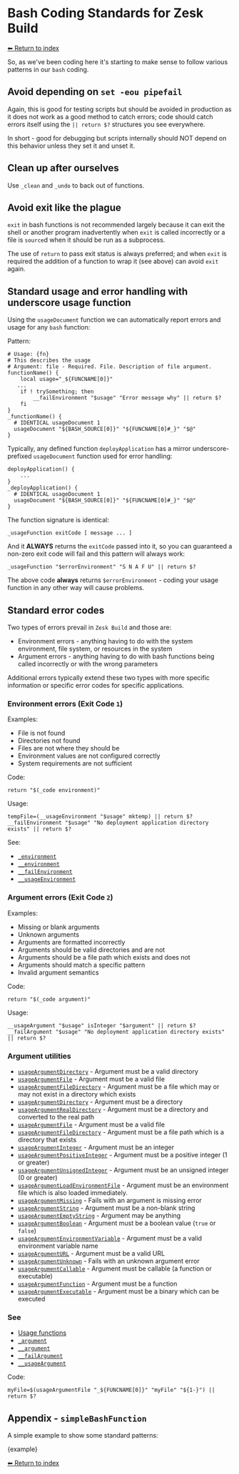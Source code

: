 # Bash Coding Standards for Zesk Build

[⬅ Return to index](index.md)

So, as we've been coding here it's starting to make sense to follow various patterns in our `bash` coding.

## Avoid depending on `set -eou pipefail`

Again, this is good for testing scripts but should be avoided in production as it does not work as a good method to catch errors; code should catch errors itself using the `|| return $?` structures you see everywhere.

In short - good for debugging but scripts internally should NOT depend on this behavior unless they set it and unset it.

## Clean up after ourselves

Use `_clean` and `_undo` to back out of functions.

## Avoid exit like the plague

`exit` in bash functions is not recommended largely because it can exit the shell or another program inadvertently when `exit` is called incorrectly or a file is `source`d when it should be run as a subprocess.

The use of `return` to pass exit status is always preferred; and when `exit` is required the addition of a function to wrap it (see above) can avoid `exit` again.

## Standard usage and error handling with underscore usage function

Using the `usageDocument` function we can automatically report errors and usage for any `bash` function:

Pattern:

    # Usage: {fn}
    # This describes the usage
    # Argument: file - Required. File. Description of file argument.
    functionName() {
        local usage="_${FUNCNAME[0]}"
       ...
        if ! trySomething; then
            __failEnvironment "$usage" "Error message why" || return $?
        fi
    }
    _functionName() {
      # IDENTICAL usageDocument 1
      usageDocument "${BASH_SOURCE[0]}" "${FUNCNAME[0]#_}" "$@"
    }

Typically, any defined function `deployApplication` has a mirror underscore-prefixed `usageDocument` function used for error handling:

    deployApplication() {
        ...
    }
    _deployApplication() {
      # IDENTICAL usageDocument 1
      usageDocument "${BASH_SOURCE[0]}" "${FUNCNAME[0]#_}" "$@"
    }

The function signature is identical:

    _usageFunction exitCode [ message ... ]

And it **ALWAYS** returns the `exitCode` passed into it, so you can guaranteed a non-zero exit code will fail and this pattern will always work:

    _usageFunction "$errorEnvironment" "S N A F U" || return $?

The above code **always** returns `$errorEnvironment` - coding your usage function in any other way will cause problems.

## Standard error codes

Two types of errors prevail in `Zesk Build` and those are:

- Environment errors - anything having to do with the system environment, file system, or resources in the system
- Argument errors - anything having to do with bash functions being called incorrectly or with the wrong parameters

Additional errors typically extend these two types with more specific information or specific error codes for specific applications.

### Environment errors (Exit Code `1`)

Examples:

- File is not found
- Directories not found
- Files are not where they should be
- Environment values are not configured correctly
- System requirements are not sufficient

Code:

    return "$(_code environment)"

Usage:

    tempFile=(__usageEnvironment "$usage" mktemp) || return $?
    __failEnvironment "$usage" "No deployment application directory exists" || return $?

See:

- [`_environment`](./tools/sugar.md#_environment)
- [`__environment`](./tools/sugar.md#__environment)
- [`__failEnvironment`](./tools/sugar.md#__failEnvironment)
- [`__usageEnvironment`](./tools/sugar.md#__usageEnvironment)

### Argument errors (Exit Code `2`)

Examples:

- Missing or blank arguments
- Unknown arguments
- Arguments are formatted incorrectly
- Arguments should be valid directories and are not
- Arguments should be a file path which exists and does not
- Arguments should match a specific pattern
- Invalid argument semantics

Code:

    return "$(_code argument)"

Usage:

    __usageArgument "$usage" isInteger "$argument" || return $?
    __failArgument "$usage" "No deployment application directory exists" || return $?

### Argument utilities

- [`usageArgumentDirectory`](./tools/usage.md#usageArgumentDirectory) - Argument must be a valid directory
- [`usageArgumentFile`](./tools/usage.md#usageArgumentFile) - Argument must be a valid file
- [`usageArgumentFileDirectory`](./tools/usage.md#usageArgumentFileDirectory) - Argument must be a file which may or may not exist in a directory which exists
- [`usageArgumentDirectory`](./tools/usage.md#usageArgumentDirectory) - Argument must be a directory
- [`usageArgumentRealDirectory`](./tools/usage.md#usageArgumentRealDirectory) - Argument must be a directory and converted to the real path
- [`usageArgumentFile`](./tools/usage.md#usageArgumentFile) - Argument must be a valid file
- [`usageArgumentFileDirectory`](./tools/usage.md#usageArgumentFileDirectory) - Argument must be a file path which is a directory that exists
- [`usageArgumentInteger`](./tools/usage.md#usageArgumentInteger) - Argument must be an integer
- [`usageArgumentPositiveInteger`](./tools/usage.md#usageArgumentPositiveInteger) - Argument must be a positive integer (1 or greater)
- [`usageArgumentUnsignedInteger`](./tools/usage.md#usageArgumentUnsignedInteger) - Argument must be an unsigned integer (0 or greater)
- [`usageArgumentLoadEnvironmentFile`](./tools/usage.md#usageArgumentLoadEnvironmentFile) - Argument must be an environment file which is also loaded immediately.
- [`usageArgumentMissing`](./tools/usage.md#usageArgumentMissing) - Fails with an argument is missing error
- [`usageArgumentString`](./tools/usage.md#usageArgumentString) - Argument must be a non-blank string
- [`usageArgumentEmptyString`](./tools/usage.md#usageArgumentEmptyString) - Argument may be anything
- [`usageArgumentBoolean`](./tools/usage.md#usageArgumentBoolean) - Argument must be a boolean value (`true` or `false`)
- [`usageArgumentEnvironmentVariable`](./tools/usage.md#usageArgumentEnvironmentVariable) - Argument must be a valid environment variable name
- [`usageArgumentURL`](./tools/usage.md#usageArgumentURL) - Argument must be a valid URL
- [`usageArgumentUnknown`](./tools/usage.md#usageArgumentUnknown) - Fails with an unknown argument error
- [`usageArgumentCallable`](./tools/usage.md#usageArgumentCallable) - Argument must be callable (a function or executable)
- [`usageArgumentFunction`](./tools/usage.md#usageArgumentFunction) - Argument must be a function
- [`usageArgumentExecutable`](./tools/usage.md#usageArgumentExecutable) - Argument must be a binary which can be executed

### See

- [Usage functions](./tools/usage.md)
- [`_argument`](./tools/sugar.md#_argument)
- [`__argument`](./tools/sugar.md#__argument)
- [`__failArgument`](./tools/sugar.md#__failArgument)
- [`__usageArgument`](./tools/sugar.md#__usageArgument)

Code:

    myFile=$(usageArgumentFile "_${FUNCNAME[0]}" "myFile" "${1-}") || return $?

## Appendix - `simpleBashFunction`

A simple example to show some standard patterns:

{example}

[⬅ Return to index](index.md)
